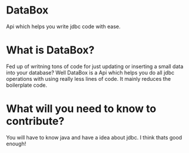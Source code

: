 # DataBox
Api which helps you write jdbc code with ease.

# What is DataBox?
Fed up of writning tons of code for just updating or inserting a small data into your database? Well DataBox is a Api which helps you do all jdbc operations with using really less lines of code. It mainly reduces the boilerplate code.

# What will you need to know to contribute?
You will have to know java and have a idea about jdbc. I think thats good enough!
